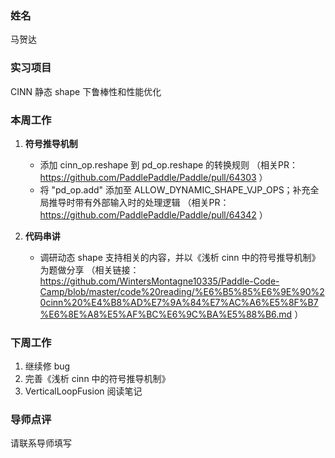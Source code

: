 ### 姓名
马贺达

### 实习项目
CINN 静态 shape 下鲁棒性和性能优化

### 本周工作

1. **符号推导机制**

	* 添加 cinn_op.reshape 到 pd_op.reshape 的转换规则
（相关PR：https://github.com/PaddlePaddle/Paddle/pull/64303 ）
	* 将 "pd_op.add" 添加至 ALLOW_DYNAMIC_SHAPE_VJP_OPS；补充全局推导时带有外部输入时的处理逻辑
（相关PR：https://github.com/PaddlePaddle/Paddle/pull/64342 ）

2. **代码串讲**

	* 调研动态 shape 支持相关的内容，并以《浅析 cinn 中的符号推导机制》为题做分享
（相关链接：https://github.com/WintersMontagne10335/Paddle-Code-Camp/blob/master/code%20reading/%E6%B5%85%E6%9E%90%20cinn%20%E4%B8%AD%E7%9A%84%E7%AC%A6%E5%8F%B7%E6%8E%A8%E5%AF%BC%E6%9C%BA%E5%88%B6.md ）

### 下周工作

1. 继续修 bug
2. 完善《浅析 cinn 中的符号推导机制》
3. VerticalLoopFusion 阅读笔记

### 导师点评
请联系导师填写
